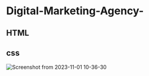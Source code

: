 # Digital-Marketing-Agency-

## HTML  
## css


![Screenshot from 2023-11-01 10-36-30](https://github.com/mohamad-fawzy/Digital-Marketing-Agency-/assets/73662086/e3881059-e42f-4efd-af54-728b27c238d7)



